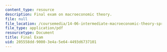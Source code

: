 ```yaml
---
content_type: resource
description: Final exam on macroeconomic theory.
file: null
file_location: /coursemedia/14-06-intermediate-macroeconomic-theory-spring-2003/205558dd90003e4a5e644493d6737101_final.pdf
file_type: application/pdf
resourcetype: Document
title: Final Exam
uid: 205558dd-9000-3e4a-5e64-4493d6737101
---
```

